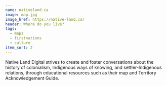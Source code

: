 ```yaml
---
name: nativeland.ca
image: map.jpg
image_href: https://native-land.ca/
header: Where do you live? 
tags:
  - maps
  - firstnations
  - culture
item_sort: 2
---
```

Native Land Digital strives to create and foster conversations about the history of colonialism, Indigenous ways of knowing, and settler-Indigenous relations, through educational resources such as their map and Territory Acknowledgement Guide. 